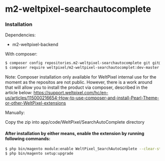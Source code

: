 # m2-weltpixel-searchautocomplete

### Installation

Dependencies:
 - m2-weltpixel-backend

With composer:

```sh
$ composer config repositories.m2-weltpixel-searchautocomplete git git@github.com:rusdragos/m2-weltpixel-searchautocomplete.git
$ composer require weltpixel/m2-weltpixel-searchautocomplet:dev-master
```
Note: Composer installation only available for WeltPixel internal use for the moment as the repositos are not public. However, there is a work around that will allow you to install the product via composer, described in the article below: https://support.weltpixel.com/hc/en-us/articles/115000216654-How-to-use-composer-and-install-Pearl-Theme-or-other-WeltPixel-extensions


Manually:

Copy the zip into app/code/WeltPixel/SearchAutoComplete directory


#### After installation by either means, enable the extension by running following commands:

```sh
$ php bin/magento module:enable WeltPixel_SearchAutoComplete --clear-static-content
$ php bin/magento setup:upgrade
```
